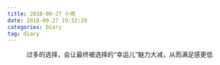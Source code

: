 ```yaml
---
title: 2018-09-27 小雨
date: 2018-09-27 19:52:29
categories: Diary
tag: diary
---
```


<center>过多的选择，会让最终被选择的“幸运儿”魅力大减，从而满足感更低</center>
